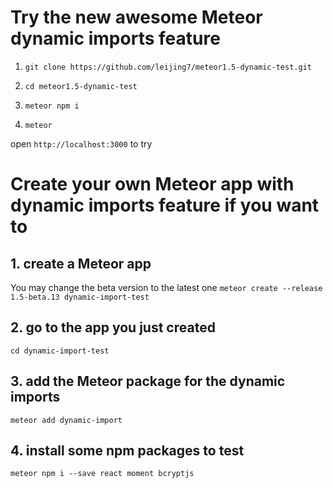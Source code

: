 
# Try the new awesome Meteor dynamic imports feature 

1. ```git clone https://github.com/leijing7/meteor1.5-dynamic-test.git```

2. ```cd meteor1.5-dynamic-test```

3. ```meteor npm i```

4. ```meteor``` 

open ```http://localhost:3000``` to try



# Create your own Meteor app with dynamic imports feature if you want to

## 1. create a Meteor app

You may change the beta version to the latest one
```meteor create --release 1.5-beta.13 dynamic-import-test```

## 2. go to the app you just created

```cd dynamic-import-test```

## 3. add the Meteor package for the dynamic imports

```meteor add dynamic-import```

## 4. install some npm packages to test

```meteor npm i --save react moment bcryptjs```